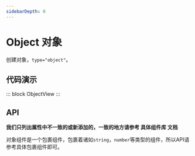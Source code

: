 ```yaml
---
sidebarDepth: 0
---
```


# Object 对象

创建对象，`type="object"`。

## 代码演示

::: block
ObjectView
:::

## API

**我们只列出属性中不一致的或新添加的，一致的地方请参考 具体组件库 文档**

对象组件是一个包裹组件，包裹着诸如`string`，`number`等类型的组件，所以API请参考具体包裹组件即可。
